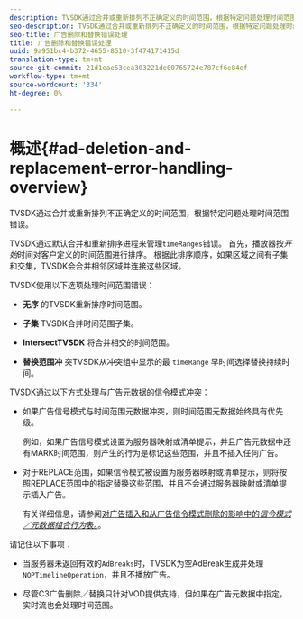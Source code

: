 ```yaml
---
description: TVSDK通过合并或重新排列不正确定义的时间范围，根据特定问题处理时间范围错误。
seo-description: TVSDK通过合并或重新排列不正确定义的时间范围，根据特定问题处理时间范围错误。
seo-title: 广告删除和替换错误处理
title: 广告删除和替换错误处理
uuid: 9a951bc4-b372-4655-8510-3f474171415d
translation-type: tm+mt
source-git-commit: 21d1eae53cea303221de00765724e787cf6e84ef
workflow-type: tm+mt
source-wordcount: '334'
ht-degree: 0%

---
```



# 概述{#ad-deletion-and-replacement-error-handling-overview}

TVSDK通过合并或重新排列不正确定义的时间范围，根据特定问题处理时间范围错误。

TVSDK通过默认合并和重新排序进程来管理`timeRanges`错误。 首先，播放器按&#x200B;*开始*&#x200B;时间对客户定义的时间范围进行排序。 根据此排序顺序，如果区域之间有子集和交集，TVSDK会合并相邻区域并连接这些区域。

TVSDK使用以下选项处理时间范围错误：

* **无序** 的TVSDK重新排序时间范围。

* **子集** TVSDK合并时间范围子集。

* **IntersectTVSDK** 将合并相交的时间范围。

* **替换范围冲** 突TVSDK从冲突组中显示的最 `timeRange` 早时间选择替换持续时间。

TVSDK通过以下方式处理与广告元数据的信令模式冲突：

* 如果广告信号模式与时间范围元数据冲突，则时间范围元数据始终具有优先级。

   例如，如果广告信号模式设置为服务器映射或清单提示，并且广告元数据中还有MARK时间范围，则产生的行为是标记这些范围，并且不插入任何广告。
* 对于REPLACE范围，如果信令模式被设置为服务器映射或清单提示，则将按照REPLACE范围中的指定替换这些范围，并且不会通过服务器映射或清单提示插入广告。

   有关详细信息，请参阅[对广告插入和从广告信令模式删除的影响中的&#x200B;*信令模式／元数据组合行为*&#x200B;表。](../../../../tvsdk-2.7-for-android/ad-insertion/delete-replace-content-vod/c-psdk-android-2.7-signaling-mode-metadata-combos-android.md#c_psdk_signaling-mode-metadata-combos-android)。

请记住以下事项：

* 当服务器未返回有效的`AdBreaks`时，TVSDK为空AdBreak生成并处理`NOPTimelineOperation`，并且不播放广告。

* 尽管C3广告删除／替换只针对VOD提供支持，但如果在广告元数据中指定，实时流也会处理时间范围。

